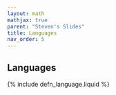 ```yaml
---
layout: math
mathjax: true
parent: "Steven's Slides"
title: Languages
nav_order: 5
---
```


## Languages

{% include defn_language.liquid %}